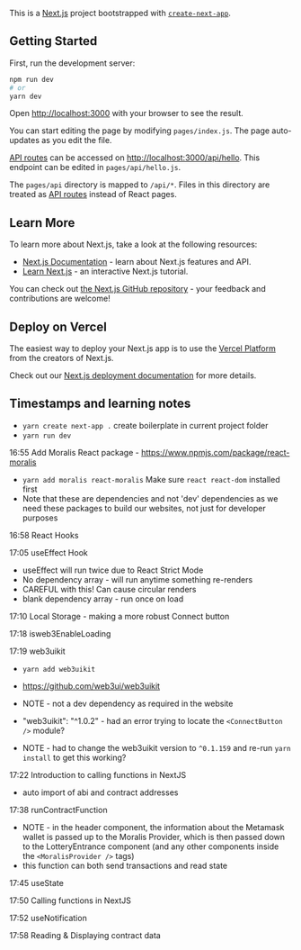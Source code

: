 This is a [Next.js](https://nextjs.org/) project bootstrapped with [`create-next-app`](https://github.com/vercel/next.js/tree/canary/packages/create-next-app).

## Getting Started

First, run the development server:

```bash
npm run dev
# or
yarn dev
```

Open [http://localhost:3000](http://localhost:3000) with your browser to see the result.

You can start editing the page by modifying `pages/index.js`. The page auto-updates as you edit the file.

[API routes](https://nextjs.org/docs/api-routes/introduction) can be accessed on [http://localhost:3000/api/hello](http://localhost:3000/api/hello). This endpoint can be edited in `pages/api/hello.js`.

The `pages/api` directory is mapped to `/api/*`. Files in this directory are treated as [API routes](https://nextjs.org/docs/api-routes/introduction) instead of React pages.

## Learn More

To learn more about Next.js, take a look at the following resources:

-   [Next.js Documentation](https://nextjs.org/docs) - learn about Next.js features and API.
-   [Learn Next.js](https://nextjs.org/learn) - an interactive Next.js tutorial.

You can check out [the Next.js GitHub repository](https://github.com/vercel/next.js/) - your feedback and contributions are welcome!

## Deploy on Vercel

The easiest way to deploy your Next.js app is to use the [Vercel Platform](https://vercel.com/new?utm_medium=default-template&filter=next.js&utm_source=create-next-app&utm_campaign=create-next-app-readme) from the creators of Next.js.

Check out our [Next.js deployment documentation](https://nextjs.org/docs/deployment) for more details.

## Timestamps and learning notes

-   `yarn create next-app .` create boilerplate in current project folder
-   `yarn run dev`

16:55 Add Moralis React package - https://www.npmjs.com/package/react-moralis

-   `yarn add moralis react-moralis` Make sure `react react-dom` installed first
-   Note that these are dependencies and not 'dev' dependencies as we need these packages to build our websites, not just for developer purposes

16:58 React Hooks

17:05 useEffect Hook

-   useEffect will run twice due to React Strict Mode
-   No dependency array - will run anytime something re-renders
-   CAREFUL with this! Can cause circular renders
-   blank dependency array - run once on load

17:10 Local Storage - making a more robust Connect button

17:18 isweb3EnableLoading

17:19 web3uikit

-   `yarn add web3uikit`
-   https://github.com/web3ui/web3uikit
-   NOTE - not a dev dependency as required in the website
-   "web3uikit": "^1.0.2" - had an error trying to locate the `<ConnectButton />` module?

-   NOTE - had to change the web3uikit version to `^0.1.159` and re-run `yarn install` to get this working?

17:22 Introduction to calling functions in NextJS

-   auto import of abi and contract addresses

17:38 runContractFunction

-   NOTE - in the header component, the information about the Metamask wallet is passed up to the Moralis Provider, which is then passed down to the LotteryEntrance component (and any other components inside the `<MoralisProvider />` tags)
-   this function can both send transactions and read state

17:45 useState

17:50 Calling functions in NextJS

17:52 useNotification

17:58 Reading & Displaying contract data
